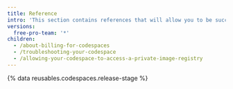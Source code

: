 ```yaml
---
title: Reference
intro: 'This section contains references that will allow you to be successful with {% data variables.product.prodname_codespaces %}'
versions:
  free-pro-team: '*'
children:
  - /about-billing-for-codespaces
  - /troubleshooting-your-codespace
  - /allowing-your-codespace-to-access-a-private-image-registry
---
```

{% data reusables.codespaces.release-stage %}

